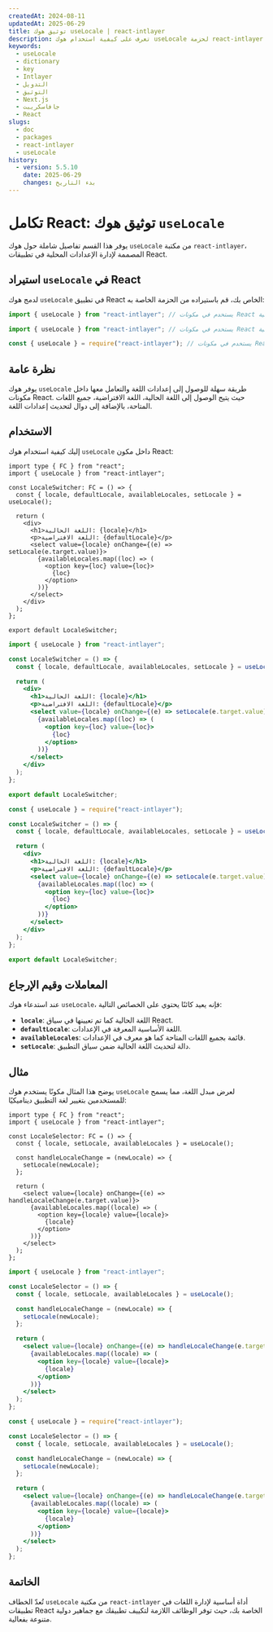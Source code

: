 ```yaml
---
createdAt: 2024-08-11
updatedAt: 2025-06-29
title: توثيق هوك useLocale | react-intlayer
description: تعرف على كيفية استخدام هوك useLocale لحزمة react-intlayer
keywords:
  - useLocale
  - dictionary
  - key
  - Intlayer
  - التدويل
  - التوثيق
  - Next.js
  - جافاسكريبت
  - React
slugs:
  - doc
  - packages
  - react-intlayer
  - useLocale
history:
  - version: 5.5.10
    date: 2025-06-29
    changes: بدء التاريخ
---
```


# تكامل React: توثيق هوك `useLocale`

يوفر هذا القسم تفاصيل شاملة حول هوك `useLocale` من مكتبة `react-intlayer`، المصممة لإدارة الإعدادات المحلية في تطبيقات React.

## استيراد `useLocale` في React

لدمج هوك `useLocale` في تطبيق React الخاص بك، قم باستيراده من الحزمة الخاصة به:

```typescript codeFormat="typescript"
import { useLocale } from "react-intlayer"; // يستخدم في مكونات React لإدارة الإعدادات المحلية
```

```javascript codeFormat="esm"
import { useLocale } from "react-intlayer"; // يستخدم في مكونات React لإدارة الإعدادات المحلية
```

```javascript codeFormat="commonjs"
const { useLocale } = require("react-intlayer"); // يستخدم في مكونات React لإدارة الإعدادات المحلية
```

## نظرة عامة

يوفر هوك `useLocale` طريقة سهلة للوصول إلى إعدادات اللغة والتعامل معها داخل مكونات React. حيث يتيح الوصول إلى اللغة الحالية، اللغة الافتراضية، جميع اللغات المتاحة، بالإضافة إلى دوال لتحديث إعدادات اللغة.

## الاستخدام

إليك كيفية استخدام هوك `useLocale` داخل مكون React:

```tsx fileName="src/components/LocaleSwitcher.tsx" codeFormat="typescript"
import type { FC } from "react";
import { useLocale } from "react-intlayer";

const LocaleSwitcher: FC = () => {
  const { locale, defaultLocale, availableLocales, setLocale } = useLocale();

  return (
    <div>
      <h1>اللغة الحالية: {locale}</h1>
      <p>اللغة الافتراضية: {defaultLocale}</p>
      <select value={locale} onChange={(e) => setLocale(e.target.value)}>
        {availableLocales.map((loc) => (
          <option key={loc} value={loc}>
            {loc}
          </option>
        ))}
      </select>
    </div>
  );
};

export default LocaleSwitcher;
```

```jsx fileName="src/components/LocaleSwitcher.mjx" codeFormat="esm"
import { useLocale } from "react-intlayer";

const LocaleSwitcher = () => {
  const { locale, defaultLocale, availableLocales, setLocale } = useLocale();

  return (
    <div>
      <h1>اللغة الحالية: {locale}</h1>
      <p>اللغة الافتراضية: {defaultLocale}</p>
      <select value={locale} onChange={(e) => setLocale(e.target.value)}>
        {availableLocales.map((loc) => (
          <option key={loc} value={loc}>
            {loc}
          </option>
        ))}
      </select>
    </div>
  );
};

export default LocaleSwitcher;
```

```jsx fileName="src/components/LocaleSwitcher.csx" codeFormat="commonjs"
const { useLocale } = require("react-intlayer");

const LocaleSwitcher = () => {
  const { locale, defaultLocale, availableLocales, setLocale } = useLocale();

  return (
    <div>
      <h1>اللغة الحالية: {locale}</h1>
      <p>اللغة الافتراضية: {defaultLocale}</p>
      <select value={locale} onChange={(e) => setLocale(e.target.value)}>
        {availableLocales.map((loc) => (
          <option key={loc} value={loc}>
            {loc}
          </option>
        ))}
      </select>
    </div>
  );
};

export default LocaleSwitcher;
```

## المعاملات وقيم الإرجاع

عند استدعاء هوك `useLocale`، فإنه يعيد كائنًا يحتوي على الخصائص التالية:

- **`locale`**: اللغة الحالية كما تم تعيينها في سياق React.
- **`defaultLocale`**: اللغة الأساسية المعرفة في الإعدادات.
- **`availableLocales`**: قائمة بجميع اللغات المتاحة كما هو معرف في الإعدادات.
- **`setLocale`**: دالة لتحديث اللغة الحالية ضمن سياق التطبيق.

## مثال

يوضح هذا المثال مكونًا يستخدم هوك `useLocale` لعرض مبدل اللغة، مما يسمح للمستخدمين بتغيير لغة التطبيق ديناميكيًا:

```tsx fileName="src/components/LocaleSelector.tsx" codeFormat="typescript"
import type { FC } from "react";
import { useLocale } from "react-intlayer";

const LocaleSelector: FC = () => {
  const { locale, setLocale, availableLocales } = useLocale();

  const handleLocaleChange = (newLocale) => {
    setLocale(newLocale);
  };

  return (
    <select value={locale} onChange={(e) => handleLocaleChange(e.target.value)}>
      {availableLocales.map((locale) => (
        <option key={locale} value={locale}>
          {locale}
        </option>
      ))}
    </select>
  );
};
```

```jsx fileName="src/components/LocaleSelector.mjx" codeFormat="esm"
import { useLocale } from "react-intlayer";

const LocaleSelector = () => {
  const { locale, setLocale, availableLocales } = useLocale();

  const handleLocaleChange = (newLocale) => {
    setLocale(newLocale);
  };

  return (
    <select value={locale} onChange={(e) => handleLocaleChange(e.target.value)}>
      {availableLocales.map((locale) => (
        <option key={locale} value={locale}>
          {locale}
        </option>
      ))}
    </select>
  );
};
```

```jsx fileName="src/components/LocaleSelector.csx" codeFormat="commonjs"
const { useLocale } = require("react-intlayer");

const LocaleSelector = () => {
  const { locale, setLocale, availableLocales } = useLocale();

  const handleLocaleChange = (newLocale) => {
    setLocale(newLocale);
  };

  return (
    <select value={locale} onChange={(e) => handleLocaleChange(e.target.value)}>
      {availableLocales.map((locale) => (
        <option key={locale} value={locale}>
          {locale}
        </option>
      ))}
    </select>
  );
};
```

## الخاتمة

تُعدّ الخطاف `useLocale` من مكتبة `react-intlayer` أداة أساسية لإدارة اللغات في تطبيقات React الخاصة بك، حيث توفر الوظائف اللازمة لتكييف تطبيقك مع جماهير دولية متنوعة بفعالية.
